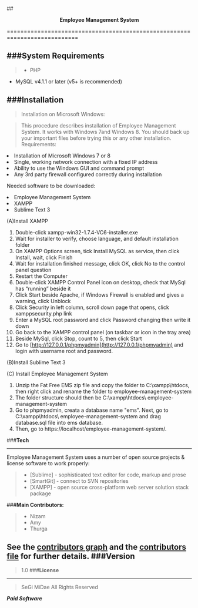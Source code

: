 ##<center>**Employee Management System**</center>

===========================================================================





###**System Requirements**
---
> * PHP 
* MySQL v4.1.1 or later (v5+ is recommended)

###**Installation**
---
>Installation on Microsoft Windows:

>This procedure describes installation of Employee Management System. It works with Windows 7and Windows 8. You should back up your important files before trying this or any other installation. Requirements:
<li>Installation of Microsoft Windows 7 or 8</li>
<li>Single, working network connection with a fixed IP address</li>
<li>Ability to use the Windows GUI and command prompt</li>
<li>Any 3rd party firewall configured correctly during installation</li>

Needed software to be downloaded:
<li> Employee Management System</li>
<li> XAMPP</li>
<li> Sublime Text 3</li>

(A)Install XAMPP



1. Double-click xampp-win32-1.7.4-VC6-installer.exe
2. Wait for installer to verify, choose language, and default installation folder
3. On XAMPP Options screen, tick Install MySQL as service, then click Install, wait, click Finish
4. Wait for installation finished message, click OK, click No to the control panel question
5. Restart the Computer
6. Double-click XAMPP Control Panel icon on desktop, check that MySql has “running” beside it
7. Click Start beside Apache, if Windows Firewall is enabled and gives a warning, click Unblock
8. Click Security in left column, scroll down page that opens, click xamppsecurity.php link
9. Enter a MySQL root password and click Password changing then write it down
10. Go back to the XAMPP control panel (on taskbar or icon in the tray area)
11. Beside MySql, click Stop, count to 5, then click Start
12. Go to [http://127.0.0.1/phpmyadmin](http://127.0.0.1/phpmyadmin) and login with username root and password.

(B)Install Sublime Text 3

(C) Install Employee Management System

1.	Unzip the Fat Free EMS zip file  and copy the folder  to C:\xampp\htdocs, then right click and rename the folder to employee-management-system
2.	The folder structure should then be C:\xampp\htdocs\ employee-management-system
3. Go to phpmyadmin, creata a database name "ems". Next, go to C:\xampp\htdocs\ employee-management-system and drag database.sql file into ems database.
4. Then, go to https://localhost/employee-management-system/.

###**Tech**
___________________________________________
Employee Management System uses a number of open source projects & license software to work properly:

>* [Sublime] - sophisticated text editor for code, markup and prose
>* [SmartGit] -  connect to SVN repositories
>* [XAMPP] - open source cross-platform web server solution stack package

###**Main Contributors:**


> * Nizam
> * Amy
> * Thurga
 
See the [contributors graph](https://github.com/segimidae/employee-management-system/graphs/contributors)  and the [contributors file](https://github.com/segimidae/employee-management-system) for further details.
###**Version**
---
> 1.0
###**License**
________________________________
>SeGi MiDae All Rights Reserved

**_Paid Software_**
